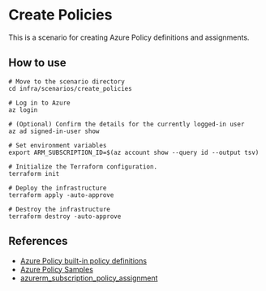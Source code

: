 # Create Policies

This is a scenario for creating Azure Policy definitions and assignments.

## How to use

```shell
# Move to the scenario directory
cd infra/scenarios/create_policies

# Log in to Azure
az login

# (Optional) Confirm the details for the currently logged-in user
az ad signed-in-user show

# Set environment variables
export ARM_SUBSCRIPTION_ID=$(az account show --query id --output tsv)

# Initialize the Terraform configuration.
terraform init

# Deploy the infrastructure
terraform apply -auto-approve

# Destroy the infrastructure
terraform destroy -auto-approve
```

## References

- [Azure Policy built-in policy definitions](https://learn.microsoft.com/ja-jp/azure/governance/policy/samples/built-in-policies)
- [Azure Policy Samples](https://github.com/Azure/azure-policy)
- [azurerm_subscription_policy_assignment](https://registry.terraform.io/providers/hashicorp/azurerm/latest/docs/resources/subscription_policy_assignment)
